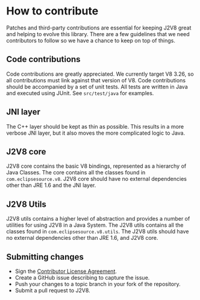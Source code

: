 # How to contribute

Patches and third-party contributions are essential for keeping J2V8 great and
helping to evolve this library. There are a few guidelines that we need
contributors to follow so we have a chance to keep on top of things.

## Code contributions

Code contributions are greatly appreciated. We currently target V8 3.26, so
all contributions must link against that version of V8. Code contributions
should be accompanied by a set of unit tests. All tests are written in Java
and executed using JUnit. See `src/test/java` for examples.

## JNI layer

The C++ layer should be kept as thin as possible. This results in a more
verbose JNI layer, but it also moves the more complicated logic to Java.

## J2V8 core

J2V8 core contains the basic V8 bindings, represented as a hierarchy of
Java Classes. The core contains all the classes found in `com.eclipsesource.v8`.
J2V8 core should have no external dependencies other than JRE 1.6 and the JNI
layer.

## J2V8 Utils

J2V8 utils contains a higher level of abstraction and provides a number of
utilities for using J2V8 in a Java System. The J2V8 utils contains all
the classes found in `com.eclipsesource.v8.utils`. The J2V8 utils should
have no external dependencies other than JRE 1.6, and J2V8 core.

## Submitting changes

 * Sign the [Contributor License Agreement](https://www.clahub.com/agreements/eclipsesource/J2V8).
 * Create a GitHub issue describing to capture the issue.
 * Push your changes to a topic branch in your fork of the repository.
 * Submit a pull request to J2V8.
